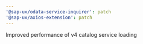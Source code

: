 ```yaml
---
'@sap-ux/odata-service-inquirer': patch
'@sap-ux/axios-extension': patch
---
```


Improved performance of v4 catalog service loading
